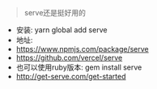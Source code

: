 > serve还是挺好用的
- 安装: yarn global add serve
- 地址: 
 - https://www.npmjs.com/package/serve
 - https://github.com/vercel/serve
- 也可以使用ruby版本: gem install serve
- http://get-serve.com/get-started